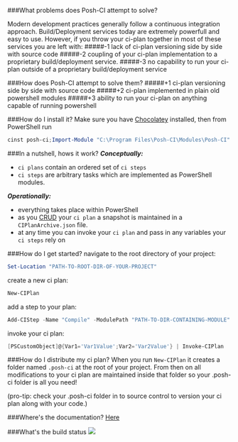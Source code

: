 ###What problems does Posh-CI attempt to solve?

Modern development practices generally follow a continuous integration approach.
Build/Deployment services today are extremely powerfull and easy to use. However, if you throw your ci-plan together in most of these services you are left with: 
#####-1 
lack of ci-plan versioning side by side with source code 
#####-2 
coupling of your ci-plan implementation to a proprietary build/deployment service.
#####-3
no capability to run your ci-plan outside of a proprietary build/deployment service

###How does Posh-CI attempt to solve them?
#####+1
ci-plan versioning side by side with source code
#####+2
ci-plan implemented in plain old powershell modules
#####+3
ability to run your ci-plan on anything capable of running powershell

###How do I install it?
Make sure you have [Chocolatey](https://chocolatey.org) installed, then from PowerShell run
```POWERSHELL
cinst posh-ci;Import-Module "C:\Program Files\Posh-CI\Modules\Posh-CI" -Force
```
###In a nutshell, hows it work?
***Conceptually:***
- `ci plans` contain an ordered set of `ci steps`
- `ci steps` are arbitrary tasks which are implemented as PowerShell modules.

***Operationally:***
- everything takes place within PowerShell
- as you [CRUD](http://en.wikipedia.org/wiki/Create,_read,_update_and_delete) your `ci plan` a snapshot is maintained in a `CIPlanArchive.json` file.
- at any time you can invoke your `ci plan` and pass in any variables your `ci steps` rely on

###How do I get started?
navigate to the root directory of your project:
```POWERSHELL
Set-Location "PATH-TO-ROOT-DIR-OF-YOUR-PROJECT"
```
create a new ci plan:
```POWERSHELL
New-CIPlan
```
add a step to your plan:
```POWERSHELL
Add-CIStep -Name "Compile" -ModulePath "PATH-TO-DIR-CONTAINING-MODULE"
```
invoke your ci plan:
```POWERSHELL
[PSCustomObject]@{Var1='Var1Value';Var2='Var2Value'} | Invoke-CIPlan
```

###How do I distribute my ci plan?
When you run `New-CIPlan` it creates a folder named `.posh-ci` at the root of your project. From then on all modifications to your ci plan are maintained inside that folder so your .posh-ci folder is all you need!

(pro-tip: check your .posh-ci folder in to source control to version your ci plan along with your code.)

###Where's the documentation?
[Here](Docs)

###What's the build status
![](https://ci.appveyor.com/api/projects/status/ay2uucfxymlgk2ni?svg=true)


